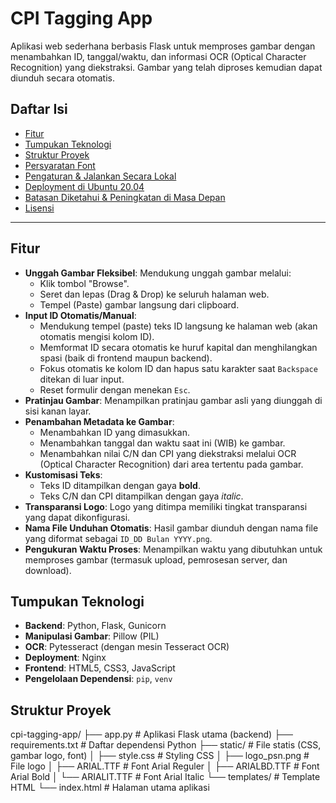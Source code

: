 # CPI Tagging App

Aplikasi web sederhana berbasis Flask untuk memproses gambar dengan menambahkan ID, tanggal/waktu, dan informasi OCR (Optical Character Recognition) yang diekstraksi. Gambar yang telah diproses kemudian dapat diunduh secara otomatis.

## Daftar Isi

* [Fitur](#fitur)
* [Tumpukan Teknologi](#tumpukan-teknologi)
* [Struktur Proyek](#struktur-proyek)
* [Persyaratan Font](#persyaratan-font)
* [Pengaturan & Jalankan Secara Lokal](#pengaturan--jalankan-secara-lokal)
* [Deployment di Ubuntu 20.04](#deployment-di-ubuntu-2004)
* [Batasan Diketahui & Peningkatan di Masa Depan](#batasan-diketahui--peningkatan-di-masa-depan)
* [Lisensi](#lisensi)

---

## Fitur

* **Unggah Gambar Fleksibel**: Mendukung unggah gambar melalui:
    * Klik tombol "Browse".
    * Seret dan lepas (Drag & Drop) ke seluruh halaman web.
    * Tempel (Paste) gambar langsung dari clipboard.
* **Input ID Otomatis/Manual**:
    * Mendukung tempel (paste) teks ID langsung ke halaman web (akan otomatis mengisi kolom ID).
    * Memformat ID secara otomatis ke huruf kapital dan menghilangkan spasi (baik di frontend maupun backend).
    * Fokus otomatis ke kolom ID dan hapus satu karakter saat `Backspace` ditekan di luar input.
    * Reset formulir dengan menekan `Esc`.
* **Pratinjau Gambar**: Menampilkan pratinjau gambar asli yang diunggah di sisi kanan layar.
* **Penambahan Metadata ke Gambar**:
    * Menambahkan ID yang dimasukkan.
    * Menambahkan tanggal dan waktu saat ini (WIB) ke gambar.
    * Menambahkan nilai C/N dan CPI yang diekstraksi melalui OCR (Optical Character Recognition) dari area tertentu pada gambar.
* **Kustomisasi Teks**:
    * Teks ID ditampilkan dengan gaya **bold**.
    * Teks C/N dan CPI ditampilkan dengan gaya *italic*.
* **Transparansi Logo**: Logo yang ditimpa memiliki tingkat transparansi yang dapat dikonfigurasi.
* **Nama File Unduhan Otomatis**: Hasil gambar diunduh dengan nama file yang diformat sebagai `ID_DD Bulan YYYY.png`.
* **Pengukuran Waktu Proses**: Menampilkan waktu yang dibutuhkan untuk memproses gambar (termasuk upload, pemrosesan server, dan download).

## Tumpukan Teknologi

* **Backend**: Python, Flask, Gunicorn
* **Manipulasi Gambar**: Pillow (PIL)
* **OCR**: Pytesseract (dengan mesin Tesseract OCR)
* **Deployment**: Nginx
* **Frontend**: HTML5, CSS3, JavaScript
* **Pengelolaan Dependensi**: `pip`, `venv`

## Struktur Proyek

cpi-tagging-app/
├── app.py                  # Aplikasi Flask utama (backend)
├── requirements.txt        # Daftar dependensi Python
├── static/                 # File statis (CSS, gambar logo, font)
│   ├── style.css           # Styling CSS
│   ├── logo_psn.png        # File logo
│   ├── ARIAL.TTF           # Font Arial Reguler
│   ├── ARIALBD.TTF         # Font Arial Bold
│   └── ARIALIT.TTF         # Font Arial Italic
└── templates/              # Template HTML
└── index.html          # Halaman utama aplikasi
